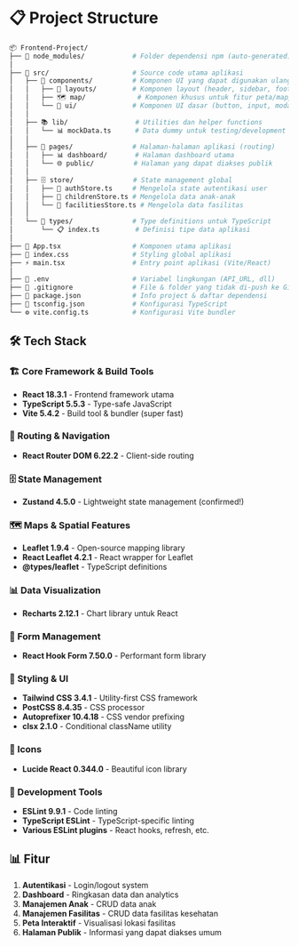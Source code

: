 # 📋 Project Structure

```bash
📦 Frontend-Project/
├── 📁 node_modules/            # Folder dependensi npm (auto-generated)
│
├── 📂 src/                     # Source code utama aplikasi
│   ├── 🧩 components/          # Komponen UI yang dapat digunakan ulang
│   │   ├── 📐 layouts/         # Komponen layout (header, sidebar, footer)
│   │   ├── 🗺️ map/             # Komponen khusus untuk fitur peta/mapping
│   │   └── 🎨 ui/              # Komponen UI dasar (button, input, modal, dll)
│   │
│   ├── 📚 lib/                 # Utilities dan helper functions
│   │   └── 📊 mockData.ts      # Data dummy untuk testing/development
│   │
│   ├── 📄 pages/               # Halaman-halaman aplikasi (routing)
│   │   ├── 📊 dashboard/       # Halaman dashboard utama
│   │   └── 🌐 public/          # Halaman yang dapat diakses publik
│   │
│   ├── 🗄️ store/               # State management global
│   │   ├── 🔐 authStore.ts     # Mengelola state autentikasi user
│   │   ├── 👶 childrenStore.ts # Mengelola data anak-anak
│   │   └── 🏥 facilitiesStore.ts # Mengelola data fasilitas
│   │
│   └── 📝 types/               # Type definitions untuk TypeScript
│       └── 📋 index.ts         # Definisi tipe data aplikasi
│
├── 🚀 App.tsx                  # Komponen utama aplikasi
├── 🎨 index.css                # Styling global aplikasi
├── ⚡ main.tsx                 # Entry point aplikasi (Vite/React)
│
├── 📄 .env                     # Variabel lingkungan (API_URL, dll)
├── 📄 .gitignore               # File & folder yang tidak di-push ke Git
├── 🔧 package.json             # Info project & daftar dependensi
├── 📜 tsconfig.json            # Konfigurasi TypeScript
└── ⚙️ vite.config.ts           # Konfigurasi Vite bundler
```

## 🛠️ Tech Stack 

### 🏗️ Core Framework & Build Tools
- **React 18.3.1** - Frontend framework utama
- **TypeScript 5.5.3** - Type-safe JavaScript
- **Vite 5.4.2** - Build tool & bundler (super fast)

### 🧭 Routing & Navigation
- **React Router DOM 6.22.2** - Client-side routing

### 🗄️ State Management
- **Zustand 4.5.0** - Lightweight state management (confirmed!)

### 🗺️ Maps & Spatial Features
- **Leaflet 1.9.4** - Open-source mapping library
- **React Leaflet 4.2.1** - React wrapper for Leaflet
- **@types/leaflet** - TypeScript definitions

### 📊 Data Visualization
- **Recharts 2.12.1** - Chart library untuk React

### 📝 Form Management
- **React Hook Form 7.50.0** - Performant form library

### 🎨 Styling & UI
- **Tailwind CSS 3.4.1** - Utility-first CSS framework
- **PostCSS 8.4.35** - CSS processor
- **Autoprefixer 10.4.18** - CSS vendor prefixing
- **clsx 2.1.0** - Conditional className utility

### 🎯 Icons
- **Lucide React 0.344.0** - Beautiful icon library

### 🔧 Development Tools
- **ESLint 9.9.1** - Code linting
- **TypeScript ESLint** - TypeScript-specific linting
- **Various ESLint plugins** - React hooks, refresh, etc.

## 📊 Fitur 
1. **Autentikasi** - Login/logout system
2. **Dashboard** - Ringkasan data dan analytics
3. **Manajemen Anak** - CRUD data anak
4. **Manajemen Fasilitas** - CRUD data fasilitas kesehatan
5. **Peta Interaktif** - Visualisasi lokasi fasilitas
6. **Halaman Publik** - Informasi yang dapat diakses umum
